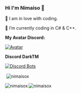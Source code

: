 ### Hi I'm Nimaiso 👋

🖤 I am in love with coding.

💠 I’m currently coding in C# & C++.

**My Avatar Discord:**

[![Avatar](https://discord.c99.nl/widget/theme-3/631463369458843668.png)](https://discord.gg/Z5K5WZ5SDY)

**Discord DarkTM**

[![Discord Bots](https://top.gg/api/widget/877568009135337472.svg)](https://top.gg/bot/877568009135337472)

<p>&nbsp;<img align="center" src="https://github-readme-stats.vercel.app/api?username=nimaisox&show_icons=true&locale=en" alt="nimaisox" /></p>
<p><img align="left" src="https://github-readme-stats.vercel.app/api/top-langs?username=nimaisox&show_icons=true&locale=en&layout=compact" alt="nimaisox" /></p>
<p align="left"> <img src="https://komarev.com/ghpvc/?username=nimaisox&label=Profile%20views&color=0e75b6&style=flat" alt="nimaisox" /> </p>
